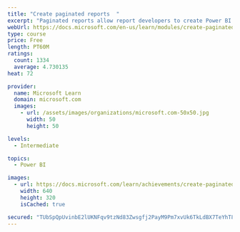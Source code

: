 ```yaml
---
title: "Create paginated reports  "
excerpt: "Paginated reports allow report developers to create Power BI artifacts that have tightly controlled rendering requirements. Paginated reports are ideal for creating sales invoices, receipts, purchase orders, and tabular data. This module will teach you how to create reports, add parameters, and work with tables and charts in paginated reports."
webUrl: https://docs.microsoft.com/en-us/learn/modules/create-paginated-reports-power-bi/
type: course
price: Free
length: PT60M
ratings:
  count: 1334
  average: 4.730135
heat: 72

provider:
  name: Microsoft Learn
  domain: microsoft.com
  images:
    - url: /assets/images/organizations/microsoft.com-50x50.jpg
      width: 50
      height: 50

levels:
  - Intermediate

topics:
  - Power BI

images:
  - url: https://docs.microsoft.com/learn/achievements/create-paginated-reports-power-bi-social.png
    width: 640
    height: 320
    isCached: true

secured: "TUbSpQpUvinbE2lUKNFqv9tzNd83Zwsgfj2PayM9Pm7xvUk6TkLdBX7TeYhT8NAnXAc8rLFYAteY8J2cWTtLKikDjpnhrU2mWWz5xK2PrJ6ICO2DIQPcC/E8E10a9S8ur7TYHLYz0fIPJXLzwEjwG2v3MZMobggEqdlUR5ztYWBLcEXGkw/yJ/f1r5ams2FJhQs3vIlSOPUHhFRd5JBtzcpGpdVIPQVgRTGWxCHe0Cpx0ZV21NAz2Vx7AIcymZyDrlsMYECpwh1jYTnEEB3Wv73cCRCc5IQKfWmCl5x7a4gjm4XpHCSTRTa8un3lbvUAx1XQJJ8c1MEEH0OfcurxAgJLuTML/MBzEJJC9pjh/HHcu82ZRPnkbOOpmhTdOi/Tyc/HRql44q3BivCYODjnV36rpfRXEajEjdel9HUme7U=;lnUeOb17We7+Kce2j3K/SQ=="
---
```


